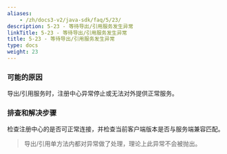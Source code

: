 ```yaml
---
aliases:
    - /zh/docs3-v2/java-sdk/faq/5/23/
description: 5-23 - 等待导出/引用服务发生异常
linkTitle: 5-23 - 等待导出/引用服务发生异常
title: 5-23 - 等待导出/引用服务发生异常
type: docs
weight: 23
---
```





### 可能的原因

导出/引用服务时，注册中心异常停止或无法对外提供正常服务。

### 排查和解决步骤

检查注册中心的是否可正常连接，并检查当前客户端版本是否与服务端兼容匹配。

> 导出/引用单方法内都对异常做了处理，理论上此异常不会被抛出。